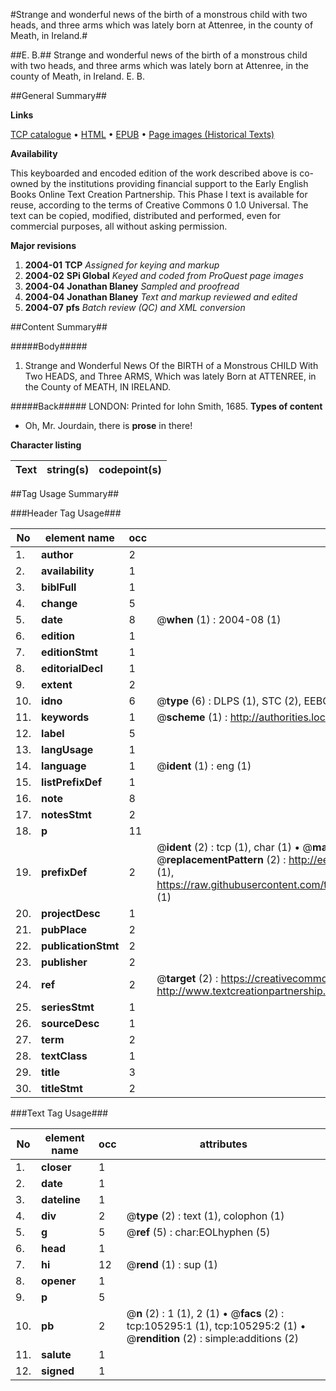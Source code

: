 #Strange and wonderful news of the birth of a monstrous child with two heads, and three arms which was lately born at Attenree, in the county of Meath, in Ireland.#

##E. B.##
Strange and wonderful news of the birth of a monstrous child with two heads, and three arms which was lately born at Attenree, in the county of Meath, in Ireland.
E. B.

##General Summary##

**Links**

[TCP catalogue](http://www.ota.ox.ac.uk/tcp/)  • 
[HTML](http://tei.it.ox.ac.uk/tcp/Texts-HTML/free/A30/A30133.html)  • 
[EPUB](http://tei.it.ox.ac.uk/tcp/Texts-EPUB/free/A30/A30133.epub) • 
[Page images (Historical Texts)](https://data.historicaltexts.jisc.ac.uk/view?pubId=eebo-16318688e&pageId=eebo-16318688e-105295-1)

**Availability**

This keyboarded and encoded edition of the
	       work described above is co-owned by the institutions
	       providing financial support to the Early English Books
	       Online Text Creation Partnership. This Phase I text is
	       available for reuse, according to the terms of Creative
	       Commons 0 1.0 Universal. The text can be copied,
	       modified, distributed and performed, even for
	       commercial purposes, all without asking permission.

**Major revisions**

1. __2004-01__ __TCP__ *Assigned for keying and markup*
1. __2004-02__ __SPi Global__ *Keyed and coded from ProQuest page images*
1. __2004-04__ __Jonathan Blaney__ *Sampled and proofread*
1. __2004-04__ __Jonathan Blaney__ *Text and markup reviewed and edited*
1. __2004-07__ __pfs__ *Batch review (QC) and XML conversion*

##Content Summary##

#####Body#####

1. Strange and Wonderful News Of the BIRTH of a Monstrous CHILD With Two HEADS, and Three ARMS, Which was lately Born at ATTENREE, in the County of MEATH, IN IRELAND.

#####Back#####
LONDON: Printed for Iohn Smith, 1685.
**Types of content**

  * Oh, Mr. Jourdain, there is **prose** in there!

**Character listing**


|Text|string(s)|codepoint(s)|
|---|---|---|

##Tag Usage Summary##

###Header Tag Usage###

|No|element name|occ|attributes|
|---|---|---|---|
|1.|__author__|2||
|2.|__availability__|1||
|3.|__biblFull__|1||
|4.|__change__|5||
|5.|__date__|8| @__when__ (1) : 2004-08 (1)|
|6.|__edition__|1||
|7.|__editionStmt__|1||
|8.|__editorialDecl__|1||
|9.|__extent__|2||
|10.|__idno__|6| @__type__ (6) : DLPS (1), STC (2), EEBO-CITATION (1), OCLC (1), VID (1)|
|11.|__keywords__|1| @__scheme__ (1) : http://authorities.loc.gov/ (1)|
|12.|__label__|5||
|13.|__langUsage__|1||
|14.|__language__|1| @__ident__ (1) : eng (1)|
|15.|__listPrefixDef__|1||
|16.|__note__|8||
|17.|__notesStmt__|2||
|18.|__p__|11||
|19.|__prefixDef__|2| @__ident__ (2) : tcp (1), char (1)  •  @__matchPattern__ (2) : ([0-9\-]+):([0-9IVX]+) (1), (.+) (1)  •  @__replacementPattern__ (2) : http://eebo.chadwyck.com/downloadtiff?vid=$1&page=$2 (1), https://raw.githubusercontent.com/textcreationpartnership/Texts/master/tcpchars.xml#$1 (1)|
|20.|__projectDesc__|1||
|21.|__pubPlace__|2||
|22.|__publicationStmt__|2||
|23.|__publisher__|2||
|24.|__ref__|2| @__target__ (2) : https://creativecommons.org/publicdomain/zero/1.0/ (1), http://www.textcreationpartnership.org/docs/. (1)|
|25.|__seriesStmt__|1||
|26.|__sourceDesc__|1||
|27.|__term__|2||
|28.|__textClass__|1||
|29.|__title__|3||
|30.|__titleStmt__|2||


###Text Tag Usage###

|No|element name|occ|attributes|
|---|---|---|---|
|1.|__closer__|1||
|2.|__date__|1||
|3.|__dateline__|1||
|4.|__div__|2| @__type__ (2) : text (1), colophon (1)|
|5.|__g__|5| @__ref__ (5) : char:EOLhyphen (5)|
|6.|__head__|1||
|7.|__hi__|12| @__rend__ (1) : sup (1)|
|8.|__opener__|1||
|9.|__p__|5||
|10.|__pb__|2| @__n__ (2) : 1 (1), 2 (1)  •  @__facs__ (2) : tcp:105295:1 (1), tcp:105295:2 (1)  •  @__rendition__ (2) : simple:additions (2)|
|11.|__salute__|1||
|12.|__signed__|1||
